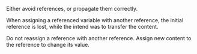 Either avoid references, or propagate them correctly.

When assigning a referenced variable with another reference, the initial reference is lost, while the intend was to transfer the content. 

<?php

function foo(&$lostReference, &$keptReference)
{
    $c = 'c';

    // $lostReference was a reference, but now, it is another
    $lostReference =& $c;
    // $keptReference was a reference : now it contains the actual value
    $keptReference = $c;
}

$bar = 'bar';
$bar2 = 'bar';
foo($bar, $bar2); 

//displays bar c, instead of bar bar
print $bar. ' '.$bar2;

?>

Do not reassign a reference with another reference. Assign new content to the reference to change its value.